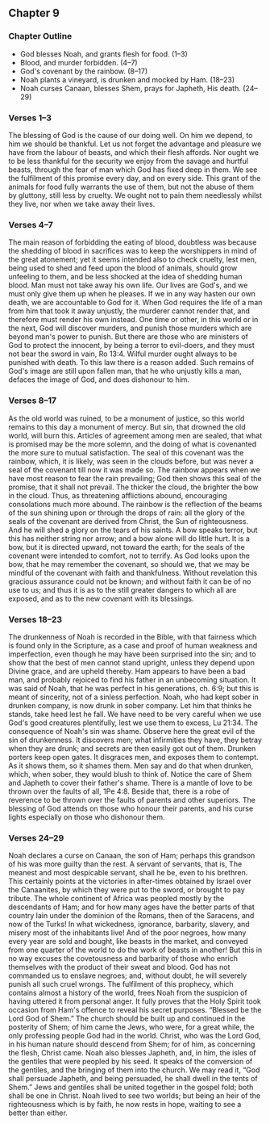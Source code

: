 ## Chapter 9

### Chapter Outline

- God blesses Noah, and grants flesh for food. (1–3)
- Blood, and murder forbidden. (4–7)
- God's covenant by the rainbow. (8–17)
- Noah plants a vineyard, is drunken and mocked by Ham. (18–23)
- Noah curses Canaan, blesses Shem, prays for Japheth, His death. (24–29)

### Verses 1–3

The blessing of God is the cause of our doing well. On him we depend, to him we should be thankful. Let us not forget the advantage and pleasure we have from the labour of beasts, and which their flesh affords. Nor ought we to be less thankful for the security we enjoy from the savage and hurtful beasts, through the fear of man which God has fixed deep in them. We see the fulfilment of this promise every day, and on every side. This grant of the animals for food fully warrants the use of them, but not the abuse of them by gluttony, still less by cruelty. We ought not to pain them needlessly whilst they live, nor when we take away their lives.

### Verses 4–7

The main reason of forbidding the eating of blood, doubtless was because the shedding of blood in sacrifices was to keep the worshippers in mind of the great atonement; yet it seems intended also to check cruelty, lest men, being used to shed and feed upon the blood of animals, should grow unfeeling to them, and be less shocked at the idea of shedding human blood. Man must not take away his own life. Our lives are God's, and we must only give them up when he pleases. If we in any way hasten our own death, we are accountable to God for it. When God requires the life of a man from him that took it away unjustly, the murderer cannot render that, and therefore must render his own instead. One time or other, in this world or in the next, God will discover murders, and punish those murders which are beyond man's power to punish. But there are those who are ministers of God to protect the innocent, by being a terror to evil-doers, and they must not bear the sword in vain, Ro 13:4. Wilful murder ought always to be punished with death. To this law there is a reason added. Such remains of God's image are still upon fallen man, that he who unjustly kills a man, defaces the image of God, and does dishonour to him.

### Verses 8–17

As the old world was ruined, to be a monument of justice, so this world remains to this day a monument of mercy. But sin, that drowned the old world, will burn this. Articles of agreement among men are sealed, that what is promised may be the more solemn, and the doing of what is covenanted the more sure to mutual satisfaction. The seal of this covenant was the rainbow, which, it is likely, was seen in the clouds before, but was never a seal of the covenant till now it was made so. The rainbow appears when we have most reason to fear the rain prevailing; God then shows this seal of the promise, that it shall not prevail. The thicker the cloud, the brighter the bow in the cloud. Thus, as threatening afflictions abound, encouraging consolations much more abound. The rainbow is the reflection of the beams of the sun shining upon or through the drops of rain: all the glory of the seals of the covenant are derived from Christ, the Sun of righteousness. And he will shed a glory on the tears of his saints. A bow speaks terror, but this has neither string nor arrow; and a bow alone will do little hurt. It is a bow, but it is directed upward, not toward the earth; for the seals of the covenant were intended to comfort, not to terrify. As God looks upon the bow, that he may remember the covenant, so should we, that we may be mindful of the covenant with faith and thankfulness. Without revelation this gracious assurance could not be known; and without faith it can be of no use to us; and thus it is as to the still greater dangers to which all are exposed, and as to the new covenant with its blessings.

### Verses 18–23

The drunkenness of Noah is recorded in the Bible, with that fairness which is found only in the Scripture, as a case and proof of human weakness and imperfection, even though he may have been surprised into the sin; and to show that the best of men cannot stand upright, unless they depend upon Divine grace, and are upheld thereby. Ham appears to have been a bad man, and probably rejoiced to find his father in an unbecoming situation. It was said of Noah, that he was perfect in his generations, ch. 6:9; but this is meant of sincerity, not of a sinless perfection. Noah, who had kept sober in drunken company, is now drunk in sober company. Let him that thinks he stands, take heed lest he fall. We have need to be very careful when we use God's good creatures plentifully, lest we use them to excess, Lu 21:34. The consequence of Noah's sin was shame. Observe here the great evil of the sin of drunkenness. It discovers men; what infirmities they have, they betray when they are drunk; and secrets are then easily got out of them. Drunken porters keep open gates. It disgraces men, and exposes them to contempt. As it shows them, so it shames them. Men say and do that when drunken, which, when sober, they would blush to think of. Notice the care of Shem and Japheth to cover their father's shame. There is a mantle of love to be thrown over the faults of all, 1Pe 4:8. Beside that, there is a robe of reverence to be thrown over the faults of parents and other superiors. The blessing of God attends on those who honour their parents, and his curse lights especially on those who dishonour them.

### Verses 24–29

Noah declares a curse on Canaan, the son of Ham; perhaps this grandson of his was more guilty than the rest. A servant of servants, that is, The meanest and most despicable servant, shall he be, even to his brethren. This certainly points at the victories in after-times obtained by Israel over the Canaanites, by which they were put to the sword, or brought to pay tribute. The whole continent of Africa was peopled mostly by the descendants of Ham; and for how many ages have the better parts of that country lain under the dominion of the Romans, then of the Saracens, and now of the Turks! In what wickedness, ignorance, barbarity, slavery, and misery most of the inhabitants live! And of the poor negroes, how many every year are sold and bought, like beasts in the market, and conveyed from one quarter of the world to do the work of beasts in another! But this in no way excuses the covetousness and barbarity of those who enrich themselves with the product of their sweat and blood. God has not commanded us to enslave negroes; and, without doubt, he will severely punish all such cruel wrongs. The fulfilment of this prophecy, which contains almost a history of the world, frees Noah from the suspicion of having uttered it from personal anger. It fully proves that the Holy Spirit took occasion from Ham's offence to reveal his secret purposes. “Blessed be the Lord God of Shem.” The church should be built up and continued in the posterity of Shem; of him came the Jews, who were, for a great while, the only professing people God had in the world. Christ, who was the Lord God, in his human nature should descend from Shem; for of him, as concerning the flesh, Christ came. Noah also blesses Japheth, and, in him, the isles of the gentiles that were peopled by his seed. It speaks of the conversion of the gentiles, and the bringing of them into the church. We may read it, “God shall persuade Japheth, and being persuaded, he shall dwell in the tents of Shem.” Jews and gentiles shall be united together in the gospel fold; both shall be one in Christ. Noah lived to see two worlds; but being an heir of the righteousness which is by faith, he now rests in hope, waiting to see a better than either.

